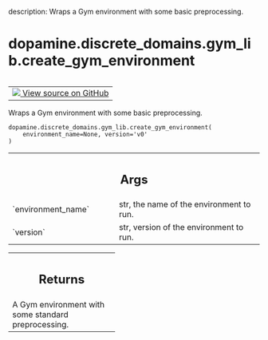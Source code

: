 description: Wraps a Gym environment with some basic preprocessing.

<div itemscope itemtype="http://developers.google.com/ReferenceObject">
<meta itemprop="name" content="dopamine.discrete_domains.gym_lib.create_gym_environment" />
<meta itemprop="path" content="Stable" />
</div>

# dopamine.discrete_domains.gym_lib.create_gym_environment

<!-- Insert buttons and diff -->

<table class="tfo-notebook-buttons tfo-api nocontent" align="left">
<td>
  <a target="_blank" href="https://github.com/google/dopamine/tree/master/dopamine/discrete_domains/gym_lib.py">
    <img src="https://www.tensorflow.org/images/GitHub-Mark-32px.png" />
    View source on GitHub
  </a>
</td>
</table>

Wraps a Gym environment with some basic preprocessing.

<pre class="devsite-click-to-copy prettyprint lang-py tfo-signature-link">
<code>dopamine.discrete_domains.gym_lib.create_gym_environment(
    environment_name=None, version='v0'
)
</code></pre>

<!-- Placeholder for "Used in" -->
<!-- Tabular view -->

 <table class="responsive fixed orange">
<colgroup><col width="214px"><col></colgroup>
<tr><th colspan="2"><h2 class="add-link">Args</h2></th></tr>

<tr>
<td>
`environment_name`
</td>
<td>
str, the name of the environment to run.
</td>
</tr><tr>
<td>
`version`
</td>
<td>
str, version of the environment to run.
</td>
</tr>
</table>

<!-- Tabular view -->

 <table class="responsive fixed orange">
<colgroup><col width="214px"><col></colgroup>
<tr><th colspan="2"><h2 class="add-link">Returns</h2></th></tr>
<tr class="alt">
<td colspan="2">
A Gym environment with some standard preprocessing.
</td>
</tr>

</table>
